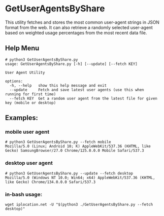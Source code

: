 # GetUserAgentsByShare

This utility fetches and stores the most common user-agent strings in JSON format from the web. It can also retrieve a randomly selected user-agent based on weighted usage percentages from the most recent data file.

## Help Menu

```
# python3 GetUserAgentsByShare.py
usage: GetUserAgentsByShare.py [-h] [--update] [--fetch KEY]

User Agent Utility

options:
  -h, --help   show this help message and exit
  --update     Fetch and save latest user agents (use this when running for first time)
  --fetch KEY  Get a random user agent from the latest file for given key (mobile or desktop)

```
## Examples: 
### mobile user agent
```
# python3 GetUserAgentsByShare.py --fetch mobile
Mozilla/5.0 (Linux; Android 10; K) AppleWebKit/537.36 (KHTML, like Gecko) SamsungBrowser/27.0 Chrome/125.0.0.0 Mobile Safari/537.3
```
### desktop user agent
```
# python3 GetUserAgentsByShare.py --update --fetch desktop
Mozilla/5.0 (Windows NT 10.0; Win64; x64) AppleWebKit/537.36 (KHTML, like Gecko) Chrome/134.0.0.0 Safari/537.3
```
### in-bash usage:
```
wget iplocation.net -U "$(python3 ./GetUserAgentsByShare.py --fetch desktop)"
```
